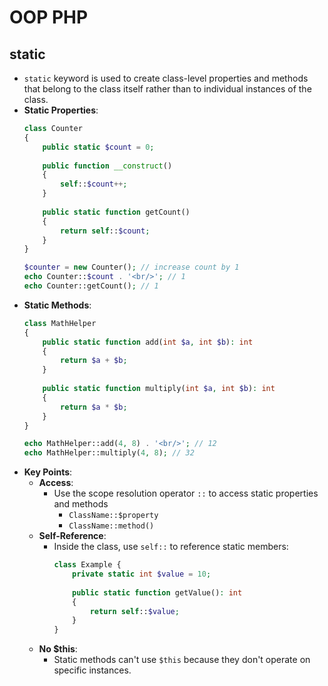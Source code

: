# OOP PHP

## static
- `static` keyword is used to create class-level properties and methods that belong to the class itself rather than to individual instances of the class.
- **Static Properties**:
    ```php
    class Counter
    {
        public static $count = 0;
        
        public function __construct()
        {
            self::$count++;
        }
        
        public static function getCount()
        {
            return self::$count;
        }
    }
    
    $counter = new Counter(); // increase count by 1
    echo Counter::$count . '<br/>'; // 1
    echo Counter::getCount(); // 1
    ```
- **Static Methods**:
    ```php
    class MathHelper
    {
        public static function add(int $a, int $b): int
        {
            return $a + $b;
        }
        
        public static function multiply(int $a, int $b): int
        {
            return $a * $b;
        }
    }
    
    echo MathHelper::add(4, 8) . '<br/>'; // 12
    echo MathHelper::multiply(4, 8); // 32
    ```
- **Key Points**:
  - **Access**:
    - Use the scope resolution operator `::` to access static properties and methods
      - `ClassName::$property`
      - `ClassName::method()`
  - **Self-Reference**:
    - Inside the class, use `self::` to reference static members:
      ```php
      class Example {
          private static int $value = 10;
        
          public static function getValue(): int
          {
              return self::$value;
          }
      }
      ```
  - **No $this**:
    - Static methods can't use `$this` because they don't operate on specific instances.
